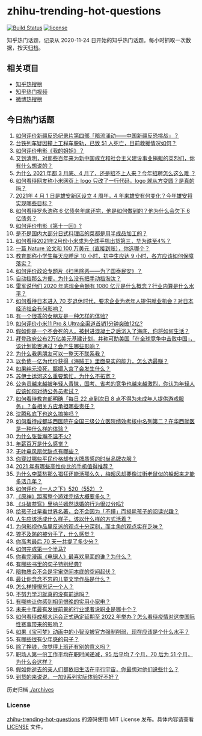 # zhihu-trending-hot-questions

[![Build Status](https://github.com/justjavac/zhihu-trending-hot-questions/workflows/ci/badge.svg?branch=master)](https://github.com/justjavac/zhihu-trending-hot-questions/actions)
[![license](https://img.shields.io/github/license/justjavac/zhihu-trending-hot-questions)](https://github.com/justjavac/zhihu-trending-hot-questions/blob/master/LICENSE)

知乎热门话题，记录从 2020-11-24 日开始的知乎热门话题。每小时抓取一次数据，按天[归档](./archives)。

## 相关项目

- [知乎热搜榜](https://github.com/justjavac/zhihu-trending-top-search)
- [知乎热门视频](https://github.com/justjavac/zhihu-trending-hot-video)
- [微博热搜榜](https://github.com/justjavac/weibo-trending-hot-search)

## 今日热门话题

<!-- BEGIN -->
<!-- 最后更新时间 Sat Apr 03 2021 01:18:59 GMT+0800 (China Standard Time) -->
1. [如何评价新疆反恐纪录片第四部「暗流涌动——中国新疆反恐挑战」？](https://www.zhihu.com/question/452494324)
1. [台铁列车疑因撞上工程车脱轨，已致 51 人死亡，目前救援情况如何？](https://www.zhihu.com/question/452519498)
1. [如何评价电影《我的姐姐》？](https://www.zhihu.com/question/448516698)
1. [又到清明，对那些百年来为新中国成立和社会主义建设事业捐躯的英烈们，你有什么想说的？](https://www.zhihu.com/question/452024300)
1. [为什么 2021 年都 3 月底、4 月了，还是招不上人来？今年招聘怎么这么难 ？](https://www.zhihu.com/question/451338712)
1. [如何看待网友称小米网页上 logo 只改了一行代码，logo 就从方变圆？是真的吗？](https://www.zhihu.com/question/452180773)
1. [2021年 4 月 1 日是雄安新区设立 4 周年，4 年来雄安有何变化？今年雄安将实现哪些目标？](https://www.zhihu.com/question/452334718)
1. [如何看待罗永浩称 6 亿债务年底还完，他是如何做到的？他为什么会欠下 6 亿债务？](https://www.zhihu.com/question/452510078)
1. [如何评价电影《第十一回》?](https://www.zhihu.com/question/392095019)
1. [是不是国内大部分日式料理店的菜都是用半成品加工的？](https://www.zhihu.com/question/25686948)
1. [如何看待2021年2月份小米成为全球手机出货第三，华为跌至4%？](https://www.zhihu.com/question/452427993)
1. [一篇 Nature 论文和 100 万美元（直接到账），你选哪个？](https://www.zhihu.com/question/452216513)
1. [教育部称小学生每天应睡足 10 小时，初中生应达 9 小时，各方应该如何保障落实？](https://www.zhihu.com/question/452506197)
1. [如何评价政论专题片《扫黑除恶——为了国泰民安》？](https://www.zhihu.com/question/452396270)
1. [自动挡那么方便，为什么没有把手动挡淘汰？](https://www.zhihu.com/question/448189762)
1. [雷军说他们 2020 年底现金余额有 1080 亿元是什么概念？行业内算是什么水平？](https://www.zhihu.com/question/452145914)
1. [如何看待日本进入 70 岁退休时代，要求企业为老年人提供就业机会？对日本经济社会有何影响？](https://www.zhihu.com/question/452499705)
1. [有一个很乖的女朋友是一种怎样的体验?](https://www.zhihu.com/question/307307359)
1. [如何评价小米11 Pro & Ultra全渠道首销1分钟突破12亿?](https://www.zhihu.com/question/452506096)
1. [假如你是一个不会死的人，被封进混凝土之后沉入了海底，你将如何生活？](https://www.zhihu.com/question/448015438)
1. [拜登政府公布2万亿美元基建计划，并称可助美国「在全球竞争中击败中国」，该计划能否通过？会产生哪些影响？](https://www.zhihu.com/question/452397238)
1. [为什么我男朋友可以一整天不联系我？](https://www.zhihu.com/question/27595532)
1. [以负债一亿为代价获得《海贼王》里面果实的能力，怎么选最赚？](https://www.zhihu.com/question/452207571)
1. [如果纯元没死，甄嬛入宫了会发生什么？](https://www.zhihu.com/question/449763731)
1. [苏伊士运河这么重要繁忙，为什么不拓宽？](https://www.zhihu.com/question/451698221)
1. [公务员越来越被年轻人青睐，国考、省考的竞争也越来越激烈，你认为年轻人应该如何对待公务员考试？](https://www.zhihu.com/question/452094180)
1. [如何看待教育部明确「每日 22 点到次日 8 点不得为未成年人提供游戏服务」？各相关方应承担哪些责任？](https://www.zhihu.com/question/452535429)
1. [沈腾私底下也这么搞笑吗？](https://www.zhihu.com/question/449715891)
1. [如何看待成都华西医院在全国三级公立医院绩效考核中名列第二？在华西就医是一种什么样的体验？](https://www.zhihu.com/question/452375491)
1. [为什么张哲瀚不温不火?](https://www.zhihu.com/question/283903462)
1. [年薪百万是什么感觉？](https://www.zhihu.com/question/394637216)
1. [无叶电风扇优缺点有哪些？](https://www.zhihu.com/question/19754711)
1. [你穿过哪些平民价格却有大牌质感的时尚品牌衣服？](https://www.zhihu.com/question/370673772)
1. [2021 年有哪些高性价比的手机值得推荐？](https://www.zhihu.com/question/413851618)
1. [为什么李莫愁那么猖狂还能活那么久，梅超风却要像过街老鼠似的躲起来才能多活几年？](https://www.zhihu.com/question/283095044)
1. [如何评价《一人之下》520（552）？](https://www.zhihu.com/question/452472660)
1. [《原神》距离整个游戏完结大概要多久？](https://www.zhihu.com/question/451955796)
1. [《斗破苍穹》里纳兰嫣然退婚的行为很过分吗?](https://www.zhihu.com/question/386146575)
1. [给孩子过早看世界名著，会不会因为「不懂」而损耗孩子的阅读兴趣？](https://www.zhihu.com/question/451889919)
1. [人生应该活成什么样子，该以什么样的方式活着？](https://www.zhihu.com/question/290003248)
1. [为何影视作品里反派的观点十分深刻，而主角的观点实在乏味？](https://www.zhihu.com/question/452031773)
1. [猝不及防的被分手了，什么感觉？](https://www.zhihu.com/question/358145452)
1. [你高考最后 70 天一共提了多少分？](https://www.zhihu.com/question/451303636)
1. [如何完成第一个半马?](https://www.zhihu.com/question/447806905)
1. [你看完漫画《电锯人》最喜欢里面的谁？为什么？](https://www.zhihu.com/question/448425662)
1. [有哪些书里的句子特别经典?](https://www.zhihu.com/question/451414836)
1. [暗物质会不会是宇宙空间本底的空间起伏？](https://www.zhihu.com/question/448895955)
1. [最让你念念不忘的儿童文学作品是什么？](https://www.zhihu.com/question/304456335)
1. [怎么样慢慢忘记一个人？](https://www.zhihu.com/question/444259535)
1. [不努力学习就真的没有前途吗？](https://www.zhihu.com/question/448159788)
1. [有哪些让你感到相见恨晚的实用小家电？](https://www.zhihu.com/question/425277382)
1. [未来十年最有发展前景的行业或者说职业是哪十个？](https://www.zhihu.com/question/20046707)
1. [如何看待成都大运会正式确定延期至 2022 年举办？怎么看待疫情对这类国际性赛事带来的影响？](https://www.zhihu.com/question/452595755)
1. [如果《宝可梦》动画中的小智没被官方强制削弱，现在应该是个什么水平？](https://www.zhihu.com/question/448024708)
1. [有哪些很有少年感的句子？](https://www.zhihu.com/question/377013202)
1. [除了挣钱，你觉得上班还有别的意义吗？](https://www.zhihu.com/question/448526284)
1. [职场人第一份工作平均在职时间递减，95 后平均 7 个月，70 后为 51 个月，为什么会这样？](https://www.zhihu.com/question/452401434)
1. [假如你逝去的亲人们都依旧生活在平行宇宙，你最想对他们说些什么？](https://www.zhihu.com/question/452525956)
1. [到货的来说说，一加9系列实际体验好不好？](https://www.zhihu.com/question/452352794)
<!-- END -->

历史归档 [./archives](./archives)

### License

[zhihu-trending-hot-questions](https://github.com/justjavac/zhihu-trending-hot-questions) 的源码使用 MIT License 发布。具体内容请查看 [LICENSE](./LICENSE) 文件。

